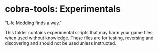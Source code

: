 # cobra-tools: Experimentals
"~~Life~~ Modding finds a way."

This folder contains experimental scripts that may harm your game files when used without knowledge. These files are for testing, reversing and discovering and should not be used unless instructed.

